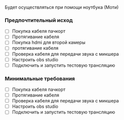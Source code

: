 Будет осуществляться при помощи ноутбука (Моти)
### Предпочтительный исход
- [ ] Покупка кабеля пачкорт
- [ ] Протягивание кабеля
- [ ] Покупка hdmi для второй камеры
- [ ] протягивание кабеля
- [ ] Проверка кабеля для передачи звука с микшера
- [ ] Настроить obs studio
- [ ] Подключить и запустить тестовую трансляцию
### Минимальные требования
- [ ] Покупка кабеля пачкорт
- [ ] Протягивание кабеля
- [ ] Проверка кабеля для передачи звука с микшера
- [ ] Настроить obs studio
- [ ] Подключить и запустить тестовую трансляцию